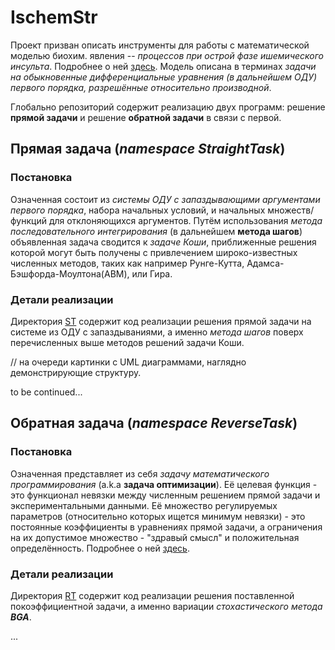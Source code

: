 # IschemStr

Проект призван описать инструменты для работы с математической моделью биохим. явления -- *процессов при острой фазе ишемического инсульта*. Подробнее о ней [здесь](https://www.overleaf.com/read/mtxqqwygypgp). Модель описана в терминах *задачи на обыкновенные дифференциальные уравнения (в дальнейшем ОДУ) первого порядка, разрешённые относительно производной*. 

Глобально репозиторий содержит реализацию двух программ: решение **прямой задачи** и решение **обратной задачи** в связи с первой.

## Прямая задача (*namespace StraightTask*)

### Постановка
Означенная состоит из *системы ОДУ с запаздывающими аргументами первого порядка*, набора начальных условий, и начальных множеств/функций для отклоняющихся аргументов. Путём использования *метода последовательного интегрирования* (в дальнейшем **метода шагов**) объявленная задача сводится к *задаче Коши*, приближенные решения которой могут быть получены с привлечением широко-известных численных методов, таких как например Рунге-Кутта, Адамса-Бэшфорда-Моултона(ABM), или Гира.

### Детали реализации
Директория [ST](projects/ST/ST) содержит код реализации решения прямой задачи на системе из ОДУ с запаздываниями, а именно *метода шагов* поверх перечисленных выше методов решений задачи Коши.

// на очереди картинки с UML диаграммами, наглядно демонстрирующие структуру.

to be continued...

## Обратная задача (*namespace ReverseTask*)

### Постановка
Означенная представляет из себя *задачу математического программирования* (a.k.a **задача оптимизации**). Её целевая функция - это функционал невязки между численным решением прямой задачи и экспериментальными данными. Её множество регулируемых параметров (относительно которых ищется минимум невязки) - это постоянные коэффициенты в уравнениях прямой задачи, а ограничения на их допустимое множество - "здравый смысл" и положительная определённость. Подробнее о ней [здесь](https://www.overleaf.com/read/fygdbgkzgxtz).


### Детали реализации 
Директория [RT](projects/RT/RT) содержит код реализации решения поставленной покоэффициентной задачи, а именно вариации *стохастического метода* ***BGA***.

...
<!--
Input содержит необходимые входные данные для работы, такие как начальные условия, значения постоянных коэффициентов правой части уравнений по умолчанию...
-->

